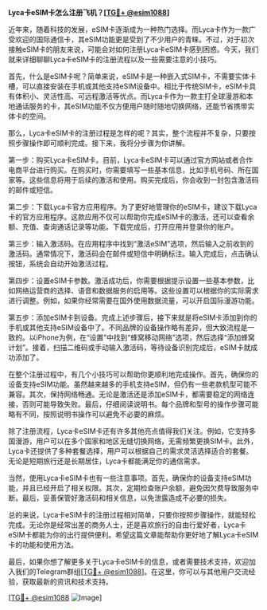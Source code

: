 **Lyca卡eSIM卡怎么注册飞机？[[TG💪+ @esim1088](https://t.me/s/esim1088)]**

近年来，随着科技的发展，eSIM卡逐渐成为一种热门选择。而Lyca卡作为一款广受欢迎的国际通信卡，其eSIM功能更是受到了不少用户的青睐。不过，对于初次接触eSIM卡的朋友来说，可能会对如何注册Lyca卡eSIM卡感到困惑。今天，我们就来详细聊聊Lyca卡eSIM卡的注册流程以及一些需要注意的小技巧。

首先，什么是eSIM卡呢？简单来说，eSIM卡是一种嵌入式SIM卡，不需要实体卡槽，可以直接安装在手机或其他支持eSIM设备中。相比于传统SIM卡，eSIM卡具有体积小、灵活性高、可远程激活等优点。而Lyca卡作为一款主打全球漫游和本地通话服务的卡，其eSIM功能不仅方便用户随时随地切换网络，还能节省携带实体卡的空间。

那么，Lyca卡eSIM卡的注册过程是怎样的呢？其实，整个流程并不复杂，只要按照步骤操作即可顺利完成。接下来，我将分步骤为你讲解。

第一步：购买Lyca卡eSIM卡。目前，Lyca卡eSIM卡可以通过官方网站或者合作电商平台进行购买。在购买时，你需要填写一些基本信息，比如手机号码、所在国家等。这些信息将用于后续的激活和使用。购买完成后，你会收到一封包含激活码的邮件或短信。

第二步：下载Lyca卡官方应用程序。为了更好地管理你的eSIM卡，建议下载Lyca卡的官方应用程序。这款应用不仅可以帮助你完成eSIM卡的激活，还可以查看余额、充值、查询通话记录等功能。下载完成后，打开应用并登录你的账户。

第三步：输入激活码。在应用程序中找到“激活eSIM”选项，然后输入之前收到的激活码。通常情况下，激活码会在邮件或短信中明确标注。输入完成后，点击确认按钮，系统会自动开始激活过程。

第四步：设置eSIM卡参数。激活成功后，你需要根据提示设置一些基本参数，比如网络运营商的选择、语音和数据服务的启用等。这些设置可以根据你的实际需求进行调整。例如，如果你经常需要在国外使用数据流量，可以开启国际漫游功能。

第五步：添加eSIM卡到设备。完成上述步骤后，接下来就是将eSIM卡添加到你的手机或其他支持eSIM设备中了。不同品牌的设备操作略有差异，但大致流程是一致的。以iPhone为例，在“设置”中找到“蜂窝移动网络”选项，然后选择“添加蜂窝计划”。接着，扫描二维码或手动输入激活码，等待设备识别完成后，eSIM卡就成功添加了。

在整个注册过程中，有几个小技巧可以帮助你更顺利地完成操作。首先，确保你的设备支持eSIM功能。虽然越来越多的手机支持eSIM，但仍有一些老款机型可能不兼容。其次，保持网络畅通。无论是激活还是添加eSIM卡，都需要稳定的网络连接，否则可能导致失败。最后，仔细阅读说明书。每个品牌和型号的操作步骤可能略有不同，按照说明书操作可以避免不必要的麻烦。

除了注册流程，Lyca卡eSIM卡还有许多其他亮点值得我们关注。例如，它支持多国漫游，用户可以在多个国家和地区无缝切换网络，无需频繁更换SIM卡。此外，Lyca卡还提供了多种套餐选择，用户可以根据自己的需求灵活选择适合的套餐。无论是短期旅行还是长期居住，Lyca卡都能满足你的通信需求。

当然，使用Lyca卡eSIM卡也有一些注意事项。首先，确保你的设备支持eSIM功能，并且已经开启了相关权限。其次，定期检查账户余额，避免因欠费导致服务中断。最后，妥善保管好激活码和相关信息，以免泄露造成不必要的损失。

总的来说，Lyca卡eSIM卡的注册过程相对简单，只要你按照步骤操作，就能轻松完成。无论你是经常出差的商务人士，还是喜欢旅行的自由行爱好者，Lyca卡eSIM卡都能为你的出行提供便利。希望这篇文章能帮助你更好地了解Lyca卡eSIM卡的功能和使用方法。

最后，如果你想了解更多关于Lyca卡eSIM卡的信息，或者需要技术支持，欢迎加入我们的Telegram群组[[TG💪+ @esim1088](https://t.me/s/esim1088)]。在这里，你可以与其他用户交流经验，获取最新的资讯和技术支持。

[[TG💪+ @esim1088](https://t.me/s/esim1088) ![Image](https://i.postimg.cc/4NQfJmqS/Snipaste-2025-05-13-00-14-12.png)]